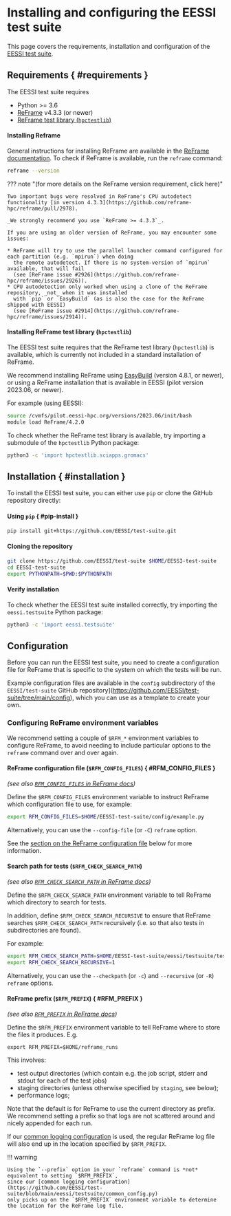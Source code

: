 # Installing and configuring the EESSI test suite

This page covers the requirements, installation and configuration of the [EESSI test suite](https://github.com/EESSI/test-suite).



## Requirements { #requirements }

The EESSI test suite requires 

* Python >= 3.6 
* [ReFrame](https://reframe-hpc.readthedocs.io) v4.3.3 (or newer)
* [ReFrame test library (`hpctestlib`)](https://reframe-hpc.readthedocs.io/en/stable/hpctestlib.html)

#### Installing Reframe

General instructions for installing ReFrame are available in the [ReFrame documentation](https://reframe-hpc.readthedocs.io/en/stable/started.html). To check if ReFrame is available, run the `reframe` command:

```bash
reframe --version
```

??? note "(for more details on the ReFrame version requirement, click here)"

    Two important bugs were resolved in ReFrame's CPU autodetect functionality [in version 4.3.3](https://github.com/reframe-hpc/reframe/pull/2978).

    _We strongly recommend you use `ReFrame >= 4.3.3`_.

    If you are using an older version of ReFrame, you may encounter some issues:

    * ReFrame will try to use the parallel launcher command configured for each partition (e.g. `mpirun`) when doing
      the remote autodetect. If there is no system-version of `mpirun` available, that will fail
      (see [ReFrame issue #2926](https://github.com/reframe-hpc/reframe/issues/2926)).
    * CPU autodetection only worked when using a clone of the ReFrame repository, _not_ when it was installed
      with `pip` or `EasyBuild` (as is also the case for the ReFrame shipped with EESSI)
      (see [ReFrame issue #2914](https://github.com/reframe-hpc/reframe/issues/2914)).
  

#### Installing ReFrame test library (`hpctestlib`)

The EESSI test suite requires that the ReFrame test library (`hpctestlib`) is available, which is currently not included in a standard installation of ReFrame.

We recommend installing ReFrame using [EasyBuild](https://easybuild.io/) (version 4.8.1, or newer), or using a ReFrame installation that is available in EESSI (pilot version 2023.06, or newer).

For example (using EESSI):

```bash
source /cvmfs/pilot.eessi-hpc.org/versions/2023.06/init/bash
module load ReFrame/4.2.0
```

To check whether the ReFrame test library is available, try importing a submodule of the `hpctestlib` Python package:

```bash
python3 -c 'import hpctestlib.sciapps.gromacs'
```

## Installation { #installation }

To install the EESSI test suite, you can either use `pip` or clone the GitHub repository directly:

#### Using `pip` { #pip-install }

```bash
pip install git+https://github.com/EESSI/test-suite.git
```

#### Cloning the repository

```bash
git clone https://github.com/EESSI/test-suite $HOME/EESSI-test-suite
cd EESSI-test-suite
export PYTHONPATH=$PWD:$PYTHONPATH
```

#### Verify installation

To check whether the EESSI test suite installed correctly,
try importing the `eessi.testsuite` Python package:

```bash
python3 -c 'import eessi.testsuite'
```


## Configuration

Before you can run the EESSI test suite, you need to create a configuration file for ReFrame that is specific to the system on which the tests will be run.

Example configuration files are available in the `config` subdirectory of the `EESSI/test-suite` GitHub repository](https://github.com/EESSI/test-suite/tree/main/config),
which you can use as a template to create your own.

### Configuring ReFrame environment variables

We recommend setting a couple of `$RFM_*` environment variables to configure ReFrame, to avoid needing to include particular options to the `reframe` command over and over again.

#### ReFrame configuration file (`$RFM_CONFIG_FILES`) { #RFM_CONFIG_FILES }

*(see also [`RFM_CONFIG_FILES` in ReFrame docs](https://reframe-hpc.readthedocs.io/en/stable/manpage.html#envvar-RFM_CONFIG_FILES))*

Define the `$RFM_CONFIG_FILES` environment variable to instruct ReFrame which configuration file to use, for example:

```bash
export RFM_CONFIG_FILES=$HOME/EESSI-test-suite/config/example.py
```

Alternatively, you can use the `--config-file` (or `-C`) `reframe` option.

See the [section on the ReFrame configuration file](#reframe-config-file) below for more information.

#### Search path for tests (`$RFM_CHECK_SEARCH_PATH`)

*(see also [`RFM_CHECK_SEARCH_PATH` in ReFrame docs](https://reframe-hpc.readthedocs.io/en/stable/manpage.html#envvar-RFM_CHECK_SEARCH_PATH))*

Define the `$RFM_CHECK_SEARCH_PATH` environment variable to tell ReFrame which directory to search for tests.

In addition, define `$RFM_CHECK_SEARCH_RECURSIVE` to ensure that ReFrame searches `$RFM_CHECK_SEARCH_PATH` recursively
(i.e. so that also tests in subdirectories are found).

For example:

```bash
export RFM_CHECK_SEARCH_PATH=$HOME/EESSI-test-suite/eessi/testsuite/tests
export RFM_CHECK_SEARCH_RECURSIVE=1
```

Alternatively, you can use the `--checkpath` (or `-c`) and `--recursive` (or `-R`) `reframe` options.

#### ReFrame prefix (`$RFM_PREFIX`) { #RFM_PREFIX }

*(see also [`RFM_PREFIX` in ReFrame docs](https://reframe-hpc.readthedocs.io/en/stable/manpage.html#envvar-RFM_PREFIX))*

Define the `$RFM_PREFIX` environment variable to tell ReFrame where to store the files it produces. E.g.

```
export RFM_PREFIX=$HOME/reframe_runs
```

This involves:

* test output directories (which contain e.g. the job script, stderr and stdout for each of the test jobs)
* staging directories (unless otherwise specified by `staging`, see below);
* performance logs;

Note that the default is for ReFrame to use the current directory as prefix.
We recommend setting a prefix so that logs are not scattered around and nicely appended for each run.

If our [common logging configuration](#logging) is used, the regular ReFrame log file will
also end up in the location specified by `$RFM_PREFIX`.

!!! warning

    Using the `--prefix` option in your `reframe` command is *not* equivalent to setting `$RFM_PREFIX`,
    since our [common logging configuration](https://github.com/EESSI/test-suite/blob/main/eessi/testsuite/common_config.py)
    only picks up on the `$RFM_PREFIX` environment variable to determine the location for the ReFrame log file.

